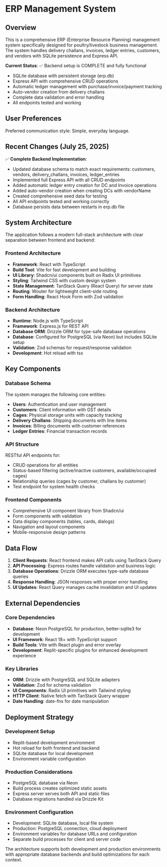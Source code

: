 # ERP Management System

## Overview

This is a comprehensive ERP (Enterprise Resource Planning) management system specifically designed for poultry/livestock business management. The system handles delivery challans, invoices, ledger entries, customers, and vendors with SQLite persistence and Express API.

**Current Status**: ✅ Backend setup is COMPLETE and fully functional
- SQLite database with persistent storage (erp.db)
- Express API with comprehensive CRUD operations
- Automatic ledger management with purchase/invoice/payment tracking  
- Auto-vendor creation from delivery challans
- Complete data validation and error handling
- All endpoints tested and working

## User Preferences

Preferred communication style: Simple, everyday language.

## Recent Changes (July 25, 2025)

✅ **Complete Backend Implementation**:
- Updated database schema to match exact requirements: customers, vendors, delivery_challans, invoices, ledger_entries
- Implemented full Express API with all CRUD endpoints
- Added automatic ledger entry creation for DC and Invoice operations
- Added auto-vendor creation when creating DCs with vendorName
- Created comprehensive seed data for testing
- All API endpoints tested and working correctly
- Database persists data between restarts in erp.db file

## System Architecture

The application follows a modern full-stack architecture with clear separation between frontend and backend:

### Frontend Architecture
- **Framework**: React with TypeScript
- **Build Tool**: Vite for fast development and building
- **UI Library**: Shadcn/ui components built on Radix UI primitives
- **Styling**: Tailwind CSS with custom design system
- **State Management**: TanStack Query (React Query) for server state
- **Routing**: Wouter for lightweight client-side routing
- **Form Handling**: React Hook Form with Zod validation

### Backend Architecture
- **Runtime**: Node.js with TypeScript
- **Framework**: Express.js for REST API
- **Database ORM**: Drizzle ORM for type-safe database operations
- **Database**: Configured for PostgreSQL (via Neon) but includes SQLite setup
- **Validation**: Zod schemas for request/response validation
- **Development**: Hot reload with tsx

## Key Components

### Database Schema
The system manages the following core entities:
- **Users**: Authentication and user management
- **Customers**: Client information with GST details
- **Cages**: Physical storage units with capacity tracking
- **Delivery Challans**: Shipping documents with line items
- **Invoices**: Billing documents with customer references
- **Ledger Entries**: Financial transaction records

### API Structure
RESTful API endpoints for:
- CRUD operations for all entities
- Status-based filtering (active/inactive customers, available/occupied cages)
- Relationship queries (cages by customer, challans by customer)
- Test endpoint for system health checks

### Frontend Components
- Comprehensive UI component library from Shadcn/ui
- Form components with validation
- Data display components (tables, cards, dialogs)
- Navigation and layout components
- Mobile-responsive design patterns

## Data Flow

1. **Client Requests**: React frontend makes API calls using TanStack Query
2. **API Processing**: Express routes handle validation and business logic
3. **Database Operations**: Drizzle ORM executes type-safe database queries
4. **Response Handling**: JSON responses with proper error handling
5. **UI Updates**: React Query manages cache invalidation and UI updates

## External Dependencies

### Core Dependencies
- **Database**: Neon PostgreSQL for production, better-sqlite3 for development
- **UI Framework**: React 18+ with TypeScript support
- **Build Tools**: Vite with React plugin and error overlay
- **Development**: Replit-specific plugins for enhanced development experience

### Key Libraries
- **ORM**: Drizzle with PostgreSQL and SQLite adapters
- **Validation**: Zod for schema validation
- **UI Components**: Radix UI primitives with Tailwind styling
- **HTTP Client**: Native fetch with TanStack Query wrapper
- **Date Handling**: date-fns for date manipulation

## Deployment Strategy

### Development Setup
- Replit-based development environment
- Hot reload for both frontend and backend
- SQLite database for local development
- Environment variable configuration

### Production Considerations
- PostgreSQL database via Neon
- Build process creates optimized static assets
- Express server serves both API and static files
- Database migrations handled via Drizzle Kit

### Environment Configuration
- Development: SQLite database, local file system
- Production: PostgreSQL connection, cloud deployment
- Environment variables for database URLs and configuration
- Separate build processes for client and server code

The architecture supports both development and production environments with appropriate database backends and build optimizations for each context.